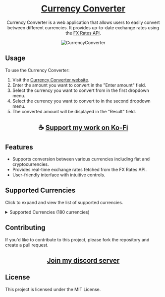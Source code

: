 <div align="center">

# [Currency Converter](https://thatsinewave.github.io/CurrencyConverter)

Currency Converter is a web application that allows users to easily convert between different currencies. It provides up-to-date exchange rates using the [FX Rates API](https://fxratesapi.io/).

![CurrencyConverter](https://github.com/ThatSINEWAVE/CurrencyConverter/assets/133239148/62eca94b-6b8d-41d5-a26b-0faae46aa410)

</div>

## Usage

To use the Currency Converter:

1. Visit the [Currency Converter website](https://thatsinewave.github.io/CurrencyConverter).
2. Enter the amount you want to convert in the "Enter amount" field.
3. Select the currency you want to convert from in the first dropdown menu.
4. Select the currency you want to convert to in the second dropdown menu.
5. The converted amount will be displayed in the "Result" field.

<div align="center">

## ☕ [Support my work on Ko-Fi](https://ko-fi.com/thatsinewave)

</div>

## Features

- Supports conversion between various currencies including fiat and cryptocurrencies.
- Provides real-time exchange rates fetched from the FX Rates API.
- User-friendly interface with intuitive controls.

## Supported Currencies
Click to expand and view the list of supported currencies.

<details>
  <summary>Supported Currencies (180 currencies)</summary>

  - Afghan Afghani (AFN)
  - Albanian Lek (ALL)
  - Armenian Dram (AMD)
  - NL Antillean Guilder (ANG)
  - Angolan Kwanza (AOA)
  - Argentine Peso (ARS)
  - Australian Dollar (AUD)
  - Aruban Florin (AWG)
  - Azerbaijani Manat (AZN)
  - Bosnia-Herzegovina Convertible Mark (BAM)
  - Barbadian Dollar (BBD)
  - Bangladeshi Taka (BDT)
  - Bulgarian Lev (BGN)
  - Bahraini Dinar (BHD)
  - Burundian Franc (BIF)
  - Bermudan Dollar (BMD)
  - Brunei Dollar (BND)
  - Bolivian Boliviano (BOB)
  - Brazilian Real (BRL)
  - Bahamian Dollar (BSD)
  - Botswanan Pula (BWP)
  - Belarusian ruble (BYN)
  - Belarusian Ruble (BYR)
  - Belize Dollar (BZD)
  - Canadian Dollar (CAD)
  - Congolese Franc (CDF)
  - Swiss Franc (CHF)
  - Unidad de Fomento (CLF)
  - Chilean Peso (CLP)
  - Chinese Yuan (CNY)
  - Coombian Peso (COP)
  - Costa Rican Colón (CRC)
  - Cuban Convertible Peso (CUC)
  - Cuban Peso (CUP)
  - Cape Verdean Escudo (CVE)
  - Czech Republic Koruna (CZK)
  - Djiboutian Franc (DJF)
  - Danish Krone (DKK)
  - Dominican Peso (DOP)
  - Algerian Dinar (DZD)
  - Eritrean Nakfa (ERN)
  - Ethiopian Birr (ETB)
  - Euro (EUR)
  - Fijian Dollar (FJD)
  - Falkland Islands Pound (FKP)
  - British Pound Sterling (GBP)
  - Georgian Lari (GEL)
  - Guernsey pound (GGP)
  - Ghanaian Cedi (GHS)
  - Gibraltar Pound (GIP)
  - Gambian Dalasi (GMD)
  - Guinean Franc (GNF)
  - Guatemalan Quetzal (GTQ)
  - Guyanaese Dollar (GYD)
  - Hong Kong Dollar (HKD)
  - Honduran Lempira (HNL)
  - Croatian Kuna (HRK)
  - Haitian Gourde (HTG)
  - Hungarian Forint (HUF)
  - Indonesian Rupiah (IDR)
  - Israeli New Sheqel (ILS)
  - Manx pound (IMP)
  - Iraqi Dinar (IQD)
  - Iranian Rial (IRR)
  - Icelandic Króna (ISK)
  - Jersey pound (JEP)
  - Jamaican Dollar (JMD)
  - Jordanian Dinar (JOD)
  - Japanese Yen (JPY)
  - Kenyan Shilling (KES)
  - Kyrgystani Som (KGS)
  - Cambodian Riel (KHR)
  - Comorian Franc (KMF)
  - North Korean Won (KPW)
  - South Korean Won (KRW)
  - Kuwaiti Dinar (KWD)
  - Cayman Islands Dollar (KYD)
  - Kazakhstani Tenge (KZT)
  - Laotian Kip (LAK)
  - Lebanese Pound (LBP)
  - Sri Lankan Rupee (LKR)
  - Liberian Dollar (LRD)
  - Lesotho Loti (LSL)
  - Lithuanian Litas (LTL)
  - Latvian Lats (LVL)
  - Moroccan Dirham (MAD)
  - Moldovan Leu (MDL)
  - Silver Ounce (XAG)
  - Gold Ounce (XAU)
  - East Caribbean Dollar (XCD)
  - Special drawing rights (XDR)
  - CFA Franc BCEAO (XOF)
  - CFP Franc (XPF)
  - Yemeni Rial (YER)
  - South African Rand (ZAR)
  - Zambian Kwacha (ZMK)
  - Zimbabwean dollar (ZWL)
  - Platinum Ounce (XPT)
  - Palladium Ounce
  - Namibian Dollar (NAD)
  - Nigerian Naira (NGN)
  - Nicaraguan Córdoba (NIO)
  - Norwegian Krone (NOK)
  - Nepalese Rupee (NPR)
  - New Zealand Dollar (NZD)
  - Omani Rial (OMR)
  - Panamanian Balboa (PAB)
  - Peruvian Nuevo Sol (PEN)
  - Papua New Guinean Kina (PGK)
  - Philippine Peso (PHP)
  - Pakistani Rupee (PKR)
  - Polish Zloty (PLN)
  - Paraguayan Guarani (PYG)
  - Qatari Rial (QAR)
  - Romanian Leu (RON)
  - Serbian Dinar (RSD)
  - Russian Ruble (RUB)
  - Rwandan Franc (RWF)
  - Saudi Riyal (SAR)
  - Solomon Islands Dollar (SBD)
  - Seychellois Rupee (SCR)
  - Sudanese Pound (SDG)
  - Swedish Krona (SEK)
  - Singapore Dollar (SGD)
  - Saint Helena Pound (SHP)
  - Sierra Leonean Leone (SLL)
  - Somali Shilling (SOS)
  - Surinamese Dollar (SRD)
  - São Tomé and Príncipe Dobra (STD)
  - Salvadoran Colón (SVC)
  - Syrian Pound (SYP)
  - Swazi Lilangeni (SZL)
  - Thai Baht (THB)
  - Tajikistani Somoni (TJS)
  - Turkmenistani Manat (TMT)
  - Tunisian Dinar (TND)
  - Tongan Pa'anga (TOP)
  - Turkish Lira (TRY)
  - Trinidad and Tobago Dollar (TTD)
  - New Taiwan Dollar (TWD)
  - Tanzanian Shilling (TZS)
  - Ukrainian Hryvnia (UAH)
  - Ugandan Shilling (UGX)
  - United States Dollar (USD)
  - Uruguayan Peso (UYU)
  - Uzbekistan Som (UZS)
  - Venezuelan Bolívar (VEF)
  - Vietnamese Dong (VND)
  - Vanuatu Vatu (VUV)
  - Samoan Tala (WST)
  - Central African CFA Franc (XAF)
  - West African CFA franc (XOF)
  - CFAs Franc BEAC (XAF)
  - Yemeni Rial (YER)
  - South African Rand (ZAR)
  - Zambian Kwacha (ZMW)
  - Zimbabwean Dollar (ZWL)
  - Namibian Dollar (NAD)
  - Nigerian Naira (NGN)
  - Nicaraguan Córdoba (NIO)
  - Norwegian Krone (NOK)
  - Nepalese Rupee (NPR)
  - New Zealand Dollar (NZD)
  - Omani Rial (OMR)
  - Panamanian Balboa (PAB)
  - Peruvian Nuevo Sol (PEN)
  - Papua New Guinean Kina (PGK)
  - Philippine Peso (PHP)
  - Pakistani Rupee (PKR)
  - Polish Zloty (PLN)
  - Paraguayan Guarani (PYG)
  - Qatari Rial (QAR)
  - Romanian Leu (RON)
  - Serbian Dinar (RSD)
  - Russian Ruble (RUB)
  - Rwandan Franc (RWF)
  - Saudi Riyal (SAR)
  - Solomon Islands Dollar (SBD)
  - Seychellois Rupee (SCR)
  - Sudanese Pound (SDG)
  - Swedish Krona (SEK)
  - Singapore Dollar (SGD)
  - Saint Helena Pound (SHP)
  - Sierra Leonean Leone (SLL)
  - Somali Shilling (SOS)
  - Surinamese Dollar (SRD)
  - São Tomé and Príncipe Dobra (STD)
  - Salvadoran Colón (SVC)
  - Syrian Pound (SYP)
  - Swazi Lilangeni (SZL)
  - Thai Baht (THB)
  - Tajikistani Somoni (TJS)
  - Turkmenistani Manat (TMT)
  - Tunisian Dinar (TND)
  - Tongan Pa'anga (TOP)
  - Turkish Lira (TRY)
  - Trinidad and Tobago Dollar (TTD)
  - New Taiwan Dollar (TWD)
  - Tanzanian Shilling (TZS)
  - Ukrainian Hryvnia (UAH)
  - Ugandan Shilling (UGX)
  - United States Dollar (USD)
  - Uruguayan Peso (UYU)
  - Uzbekistan Som (UZS)
  - Venezuelan Bolívar (VEF)
  - Vietnamese Dong (VND)
  - Vanuatu Vatu (VUV)
  - Samoan Tala (WST)
  - Central African CFA Franc (XAF)
  - West African CFA franc (XOF)
  - CFAs Franc BEAC (XAF)
  - Yemeni Rial (YER)
  - South African Rand (ZAR)
  - Zambian Kwacha (ZMW)
  - Zimbabwean Dollar (ZWL)

</details>

## Contributing

If you'd like to contribute to this project, please fork the repository and create a pull request.

<div align="center">

## [Join my discord server](https://discord.gg/2nHHHBWNDw)

</div>

## License

This project is licensed under the MIT License.
